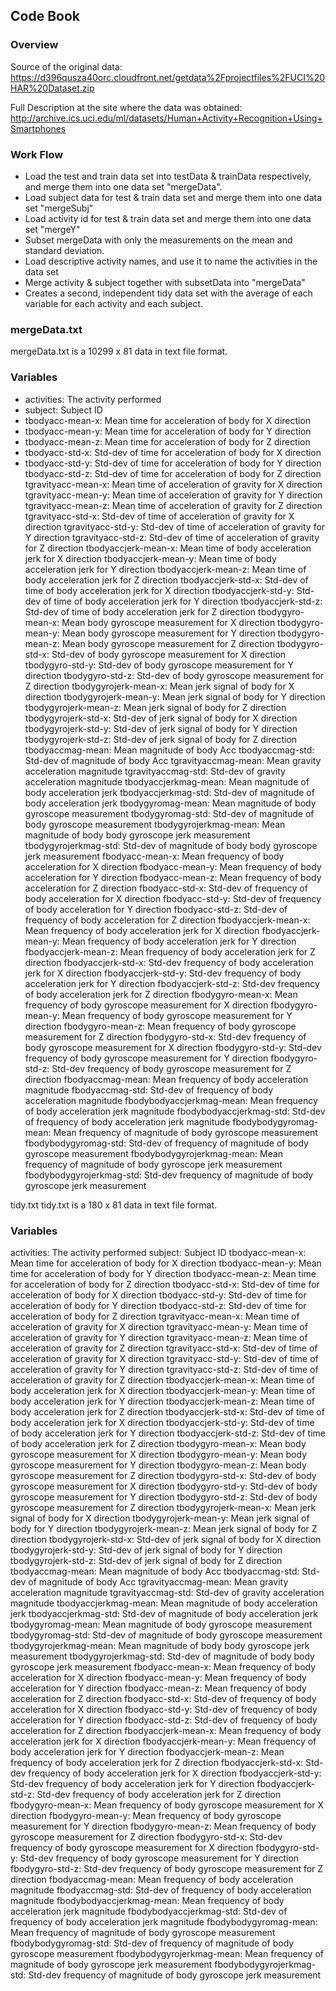 ## Code Book

### Overview

Source of the original data:
https://d396qusza40orc.cloudfront.net/getdata%2Fprojectfiles%2FUCI%20HAR%20Dataset.zip

Full Description at the site where the data was obtained:
http://archive.ics.uci.edu/ml/datasets/Human+Activity+Recognition+Using+Smartphones

### Work Flow
* Load the test and train data set into testData & trainData respectively, and merge them into one data set "mergeData".
* Load subject data for test & train data set and merge them into one data set "mergeSubj"
* Load activity id for test & train data set and merge them into one data set "mergeY"
* Subset mergeData with only the measurements on the mean and standard deviation. 
* Load descriptive activity names, and use it to name the activities in the data set
* Merge activity & subject together with subsetData into "mergeData"
* Creates a second, independent tidy data set with the average of each variable for each activity and each subject.

### mergeData.txt
mergeData.txt is a 10299 x 81 data in text file format.

### Variables
* activities: The activity performed
* subject: Subject ID
* tbodyacc-mean-x: Mean time for acceleration of body for X direction
* tbodyacc-mean-y: Mean time for acceleration of body for Y direction
* tbodyacc-mean-z: Mean time for acceleration of body for Z direction
* tbodyacc-std-x: Std-dev of time for acceleration of body for X direction
* tbodyacc-std-y: Std-dev of time for acceleration of body for Y direction
tbodyacc-std-z: Std-dev of time for acceleration of body for Z direction
tgravityacc-mean-x: Mean time of acceleration of gravity for X direction
tgravityacc-mean-y: Mean time of acceleration of gravity for Y direction
tgravityacc-mean-z: Mean time of acceleration of gravity for Z direction
tgravityacc-std-x: Std-dev of time of acceleration of gravity for X direction
tgravityacc-std-y: Std-dev of time of acceleration of gravity for Y direction
tgravityacc-std-z: Std-dev of time of acceleration of gravity for Z direction
tbodyaccjerk-mean-x: Mean time of body acceleration jerk for X direction
tbodyaccjerk-mean-y: Mean time of body acceleration jerk for Y direction
tbodyaccjerk-mean-z: Mean time of body acceleration jerk for Z direction
tbodyaccjerk-std-x: Std-dev of time of body acceleration jerk for X direction
tbodyaccjerk-std-y: Std-dev of time of body acceleration jerk for Y direction
tbodyaccjerk-std-z: Std-dev of time of body acceleration jerk for Z direction
tbodygyro-mean-x: Mean body gyroscope measurement for X direction
tbodygyro-mean-y: Mean body gyroscope measurement for Y direction
tbodygyro-mean-z: Mean body gyroscope measurement for Z direction
tbodygyro-std-x: Std-dev of body gyroscope measurement for X direction
tbodygyro-std-y: Std-dev of body gyroscope measurement for Y direction
tbodygyro-std-z: Std-dev of body gyroscope measurement for Z direction
tbodygyrojerk-mean-x: Mean jerk signal of body for X direction
tbodygyrojerk-mean-y: Mean jerk signal of body for Y direction
tbodygyrojerk-mean-z: Mean jerk signal of body for Z direction
tbodygyrojerk-std-x: Std-dev of jerk signal of body for X direction
tbodygyrojerk-std-y: Std-dev of jerk signal of body for Y direction
tbodygyrojerk-std-z: Std-dev of jerk signal of body for Z direction
tbodyaccmag-mean: Mean magnitude of body Acc
tbodyaccmag-std: Std-dev of magnitude of body Acc
tgravityaccmag-mean: Mean gravity acceleration magnitude
tgravityaccmag-std: Std-dev of gravity acceleration magnitude
tbodyaccjerkmag-mean: Mean magnitude of body acceleration jerk
tbodyaccjerkmag-std: Std-dev of magnitude of body acceleration jerk
tbodygyromag-mean: Mean magnitude of body gyroscope measurement
tbodygyromag-std: Std-dev of magnitude of body gyroscope measurement
tbodygyrojerkmag-mean: Mean magnitude of body body gyroscope jerk measurement
tbodygyrojerkmag-std: Std-dev of magnitude of body body gyroscope jerk measurement
fbodyacc-mean-x: Mean frequency of body acceleration for X direction
fbodyacc-mean-y: Mean frequency of body acceleration for Y direction
fbodyacc-mean-z: Mean frequency of body acceleration for Z direction
fbodyacc-std-x: Std-dev of frequency of body acceleration for X direction
fbodyacc-std-y: Std-dev of frequency of body acceleration for Y direction
fbodyacc-std-z: Std-dev of frequency of body acceleration for Z direction
fbodyaccjerk-mean-x: Mean frequency of body acceleration jerk for X direction
fbodyaccjerk-mean-y: Mean frequency of body acceleration jerk for Y direction
fbodyaccjerk-mean-z: Mean frequency of body acceleration jerk for Z direction
fbodyaccjerk-std-x: Std-dev frequency of body acceleration jerk for X direction
fbodyaccjerk-std-y: Std-dev frequency of body acceleration jerk for Y direction
fbodyaccjerk-std-z: Std-dev frequency of body acceleration jerk for Z direction
fbodygyro-mean-x: Mean frequency of body gyroscope measurement for X direction
fbodygyro-mean-y: Mean frequency of body gyroscope measurement for Y direction
fbodygyro-mean-z: Mean frequency of body gyroscope measurement for Z direction
fbodygyro-std-x: Std-dev frequency of body gyroscope measurement for X direction
fbodygyro-std-y: Std-dev frequency of body gyroscope measurement for Y direction
fbodygyro-std-z: Std-dev frequency of body gyroscope measurement for Z direction
fbodyaccmag-mean: Mean frequency of body acceleration magnitude
fbodyaccmag-std: Std-dev of frequency of body acceleration magnitude
fbodybodyaccjerkmag-mean: Mean frequency of body acceleration jerk magnitude
fbodybodyaccjerkmag-std: Std-dev of frequency of body acceleration jerk magnitude
fbodybodygyromag-mean: Mean frequency of magnitude of body gyroscope measurement
fbodybodygyromag-std: Std-dev of frequency of magnitude of body gyroscope measurement
fbodybodygyrojerkmag-mean: Mean frequency of magnitude of body gyroscope jerk measurement
fbodybodygyrojerkmag-std: Std-dev frequency of magnitude of body gyroscope jerk measurement

tidy.txt
tidy.txt is a 180 x 81 data in text file format.

### Variables
activities: The activity performed
subject: Subject ID
tbodyacc-mean-x: Mean time for acceleration of body for X direction
tbodyacc-mean-y: Mean time for acceleration of body for Y direction
tbodyacc-mean-z: Mean time for acceleration of body for Z direction
tbodyacc-std-x: Std-dev of time for acceleration of body for X direction
tbodyacc-std-y: Std-dev of time for acceleration of body for Y direction
tbodyacc-std-z: Std-dev of time for acceleration of body for Z direction
tgravityacc-mean-x: Mean time of acceleration of gravity for X direction
tgravityacc-mean-y: Mean time of acceleration of gravity for Y direction
tgravityacc-mean-z: Mean time of acceleration of gravity for Z direction
tgravityacc-std-x: Std-dev of time of acceleration of gravity for X direction
tgravityacc-std-y: Std-dev of time of acceleration of gravity for Y direction
tgravityacc-std-z: Std-dev of time of acceleration of gravity for Z direction
tbodyaccjerk-mean-x: Mean time of body acceleration jerk for X direction
tbodyaccjerk-mean-y: Mean time of body acceleration jerk for Y direction
tbodyaccjerk-mean-z: Mean time of body acceleration jerk for Z direction
tbodyaccjerk-std-x: Std-dev of time of body acceleration jerk for X direction
tbodyaccjerk-std-y: Std-dev of time of body acceleration jerk for Y direction
tbodyaccjerk-std-z: Std-dev of time of body acceleration jerk for Z direction
tbodygyro-mean-x: Mean body gyroscope measurement for X direction
tbodygyro-mean-y: Mean body gyroscope measurement for Y direction
tbodygyro-mean-z: Mean body gyroscope measurement for Z direction
tbodygyro-std-x: Std-dev of body gyroscope measurement for X direction
tbodygyro-std-y: Std-dev of body gyroscope measurement for Y direction
tbodygyro-std-z: Std-dev of body gyroscope measurement for Z direction
tbodygyrojerk-mean-x: Mean jerk signal of body for X direction
tbodygyrojerk-mean-y: Mean jerk signal of body for Y direction
tbodygyrojerk-mean-z: Mean jerk signal of body for Z direction
tbodygyrojerk-std-x: Std-dev of jerk signal of body for X direction
tbodygyrojerk-std-y: Std-dev of jerk signal of body for Y direction
tbodygyrojerk-std-z: Std-dev of jerk signal of body for Z direction
tbodyaccmag-mean: Mean magnitude of body Acc
tbodyaccmag-std: Std-dev of magnitude of body Acc
tgravityaccmag-mean: Mean gravity acceleration magnitude
tgravityaccmag-std: Std-dev of gravity acceleration magnitude
tbodyaccjerkmag-mean: Mean magnitude of body acceleration jerk
tbodyaccjerkmag-std: Std-dev of magnitude of body acceleration jerk
tbodygyromag-mean: Mean magnitude of body gyroscope measurement
tbodygyromag-std: Std-dev of magnitude of body gyroscope measurement
tbodygyrojerkmag-mean: Mean magnitude of body body gyroscope jerk measurement
tbodygyrojerkmag-std: Std-dev of magnitude of body body gyroscope jerk measurement
fbodyacc-mean-x: Mean frequency of body acceleration for X direction
fbodyacc-mean-y: Mean frequency of body acceleration for Y direction
fbodyacc-mean-z: Mean frequency of body acceleration for Z direction
fbodyacc-std-x: Std-dev of frequency of body acceleration for X direction
fbodyacc-std-y: Std-dev of frequency of body acceleration for Y direction
fbodyacc-std-z: Std-dev of frequency of body acceleration for Z direction
fbodyaccjerk-mean-x: Mean frequency of body acceleration jerk for X direction
fbodyaccjerk-mean-y: Mean frequency of body acceleration jerk for Y direction
fbodyaccjerk-mean-z: Mean frequency of body acceleration jerk for Z direction
fbodyaccjerk-std-x: Std-dev frequency of body acceleration jerk for X direction
fbodyaccjerk-std-y: Std-dev frequency of body acceleration jerk for Y direction
fbodyaccjerk-std-z: Std-dev frequency of body acceleration jerk for Z direction
fbodygyro-mean-x: Mean frequency of body gyroscope measurement for X direction
fbodygyro-mean-y: Mean frequency of body gyroscope measurement for Y direction
fbodygyro-mean-z: Mean frequency of body gyroscope measurement for Z direction
fbodygyro-std-x: Std-dev frequency of body gyroscope measurement for X direction
fbodygyro-std-y: Std-dev frequency of body gyroscope measurement for Y direction
fbodygyro-std-z: Std-dev frequency of body gyroscope measurement for Z direction
fbodyaccmag-mean: Mean frequency of body acceleration magnitude
fbodyaccmag-std: Std-dev of frequency of body acceleration magnitude
fbodybodyaccjerkmag-mean: Mean frequency of body acceleration jerk magnitude
fbodybodyaccjerkmag-std: Std-dev of frequency of body acceleration jerk magnitude
fbodybodygyromag-mean: Mean frequency of magnitude of body gyroscope measurement
fbodybodygyromag-std: Std-dev of frequency of magnitude of body gyroscope measurement
fbodybodygyrojerkmag-mean: Mean frequency of magnitude of body gyroscope jerk measurement
fbodybodygyrojerkmag-std: Std-dev frequency of magnitude of body gyroscope jerk measurement

